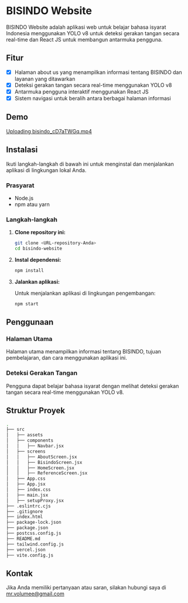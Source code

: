 # BISINDO Website

BISINDO Website adalah aplikasi web untuk belajar bahasa isyarat Indonesia menggunakan YOLO v8 untuk deteksi gerakan tangan secara real-time dan React JS untuk membangun antarmuka pengguna.

## Fitur

- [x] Halaman about us yang menampilkan informasi tentang BISINDO dan layanan yang ditawarkan
- [x] Deteksi gerakan tangan secara real-time menggunakan YOLO v8
- [x] Antarmuka pengguna interaktif menggunakan React JS
- [x] Sistem navigasi untuk beralih antara berbagai halaman informasi

## Demo
[Uploading bisindo_cD7aTWGq.mp4](https://github.com/user-attachments/assets/fb0fc3a3-5d80-4cb1-8b66-89d19d672aa6)

## Instalasi

Ikuti langkah-langkah di bawah ini untuk menginstal dan menjalankan aplikasi di lingkungan lokal Anda.

### Prasyarat

- Node.js
- npm atau yarn

### Langkah-langkah

1. **Clone repository ini:**

   ```bash
   git clone <URL-repository-Anda>
   cd bisindo-website
   ```

2. **Instal dependensi:**

   ```bash
   npm install
   ```

3. **Jalankan aplikasi:**

   Untuk menjalankan aplikasi di lingkungan pengembangan:

   ```bash
   npm start
   ```

## Penggunaan

### Halaman Utama

Halaman utama menampilkan informasi tentang BISINDO, tujuan pembelajaran, dan cara menggunakan aplikasi ini.

### Deteksi Gerakan Tangan

Pengguna dapat belajar bahasa isyarat dengan melihat deteksi gerakan tangan secara real-time menggunakan YOLO v8.

## Struktur Proyek

```bash
.
├── src
│   ├── assets
│   ├── components
│   │   ├── Navbar.jsx
│   ├── screens
│   │   ├── AboutScreen.jsx
│   │   ├── BisindoScreen.jsx
│   │   ├── HomeScreen.jsx
│   │   ├── ReferenceScreen.jsx
│   ├── App.css
│   ├── App.jsx
│   ├── index.css
│   ├── main.jsx
│   ├── setupProxy.jsx
├── .eslintrc.cjs
├── .gitignore
├── index.html
├── package-lock.json
├── package.json
├── postcss.config.js
├── README.md
├── tailwind.config.js
├── vercel.json
├── vite.config.js
```

## Kontak

Jika Anda memiliki pertanyaan atau saran, silakan hubungi saya di mr.volumee@gmail.com
